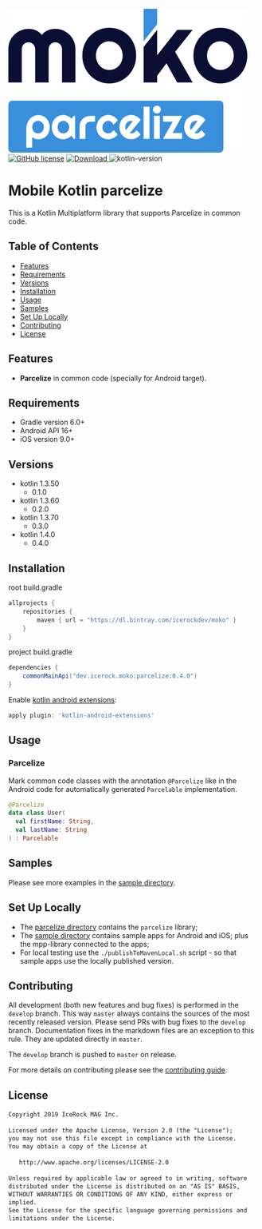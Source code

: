 ![moko-parcelize](img/logo.png)  
[![GitHub license](https://img.shields.io/badge/license-Apache%20License%202.0-blue.svg?style=flat)](http://www.apache.org/licenses/LICENSE-2.0) [![Download](https://api.bintray.com/packages/icerockdev/moko/moko-parcelize/images/download.svg) ](https://bintray.com/icerockdev/moko/moko-parcelize/_latestVersion) ![kotlin-version](https://img.shields.io/badge/kotlin-1.4.0-orange)

# Mobile Kotlin parcelize
This is a Kotlin Multiplatform library that supports Parcelize in common code.  

## Table of Contents
- [Features](#features)
- [Requirements](#requirements)
- [Versions](#versions)
- [Installation](#installation)
- [Usage](#usage)
- [Samples](#samples)
- [Set Up Locally](#setup-locally)
- [Contributing](#contributing)
- [License](#license)

## Features
- **Parcelize** in common code (specially for Android target).

## Requirements
- Gradle version 6.0+
- Android API 16+
- iOS version 9.0+

## Versions
- kotlin 1.3.50
  - 0.1.0
- kotlin 1.3.60
  - 0.2.0
- kotlin 1.3.70
  - 0.3.0
- kotlin 1.4.0
  - 0.4.0

## Installation
root build.gradle  
```groovy
allprojects {
    repositories {
        maven { url = "https://dl.bintray.com/icerockdev/moko" }
    }
}
```

project build.gradle
```groovy
dependencies {
    commonMainApi("dev.icerock.moko:parcelize:0.4.0")
}
```

Enable [kotlin android extensions](https://kotlinlang.org/docs/tutorials/android-plugin.html):
```groovy
apply plugin: 'kotlin-android-extensions'
```

## Usage
### Parcelize
Mark common code classes with the annotation `@Parcelize` like in the Android code for automatically generated `Parcelable` implementation.
```kotlin
@Parcelize
data class User(
  val firstName: String,
  val lastName: String
) : Parcelable
```

## Samples
Please see more examples in the [sample directory](sample).

## Set Up Locally 
- The [parcelize directory](parcelize) contains the `parcelize` library;
- The [sample directory](sample) contains sample apps for Android and iOS; plus the mpp-library connected to the apps;
- For local testing use the `./publishToMavenLocal.sh` script - so that sample apps use the locally published version.

## Contributing
All development (both new features and bug fixes) is performed in the `develop` branch. This way `master` always contains the sources of the most recently released version. Please send PRs with bug fixes to the `develop` branch. Documentation fixes in the markdown files are an exception to this rule. They are updated directly in `master`.

The `develop` branch is pushed to `master` on release.

For more details on contributing please see the [contributing guide](CONTRIBUTING.md).

## License
        
    Copyright 2019 IceRock MAG Inc.
    
    Licensed under the Apache License, Version 2.0 (the "License");
    you may not use this file except in compliance with the License.
    You may obtain a copy of the License at
    
       http://www.apache.org/licenses/LICENSE-2.0
    
    Unless required by applicable law or agreed to in writing, software
    distributed under the License is distributed on an "AS IS" BASIS,
    WITHOUT WARRANTIES OR CONDITIONS OF ANY KIND, either express or implied.
    See the License for the specific language governing permissions and
    limitations under the License.
